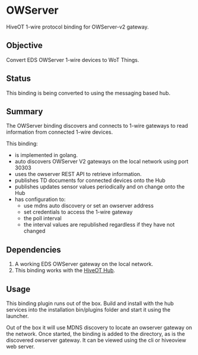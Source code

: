 # OWServer

HiveOT 1-wire protocol binding for OWServer-v2 gateway.


## Objective

Convert EDS OWServer 1-wire devices to WoT Things.

## Status

This binding is being converted to using the messaging based hub.


## Summary

The OWServer binding discovers and connects to 1-wire gateways to read information from connected 1-wire devices. 

This binding:
* is implemented in golang.
* auto discovers OWServer V2 gateways on the local network using port 30303
* uses the owserver REST API to retrieve information.
* publishes TD documents for connected devices onto the Hub
* publishes updates sensor values periodically and on change onto the Hub
* has configuration to:
  * use mdns auto discovery or set an owserver address
  * set credentials to access the 1-wire gateway
  * the poll interval 
  * the interval values are republished regardless if they have not changed


## Dependencies

1. A working EDS OWServer gateway on the local network. 
2. This binding works with the [HiveOT Hub](https://github.com/hiveot/hub).


## Usage

This binding plugin runs out of the box. Build and install with the hub services into the installation bin/plugins folder and start it using the launcher.

Out of the box it will use MDNS discovery to locate an owserver gateway on the network. Once started, the binding is added to the directory, as is the discovered owserver gateway. It can be viewed using the cli or hiveoview web server.
